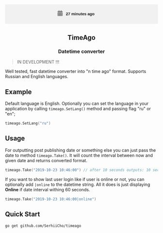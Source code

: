 ![clothing shop](https://github.com/SerhiiCho/timeago/blob/master/.github/example.png?raw=true)

<h2 align="center">TimeAgo</h2>
<h3 align="center">Datetime converter</h3>

> IN DEVELOPMENT !!!

Well tested, fast datetime converter into "n time ago" format. Supports Russian and English languages.

## Example

Default language is English. Optionally you can set the language in your application by calling `timeago.SetLang()` method and passing flag "ru" or "en";

```go
timeago.SetLang("ru")
```

## Usage

For outputting post publishing date or something else you can just pass the date to method `timeago.Take()`. It will count the interval between now and given date and returns converted format.

```go
timeago.Take("2019-10-23 10:46:00") // after 10 seconds outputs: 10 seconds ago
```

If you want to show last user login like if user is online or not, you can optionally add `|online` to the datetime string. All it does is just displaying **Online** if date interval withing 60 seconds.

```go
timeago.Take("2019-10-23 10:46:00|online")
```

## Quick Start

```bash
go get github.com/SerhiiCho/timeago
```

